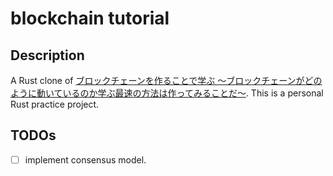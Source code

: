# blockchain tutorial

## Description
A Rust clone of [ブロックチェーンを作ることで学ぶ 〜ブロックチェーンがどのように動いているのか学ぶ最速の方法は作ってみることだ〜](https://qiita.com/hidehiro98/items/841ece65d896aeaa8a2a).
  This is a personal Rust practice project.

## TODOs
- [ ] implement consensus model.
